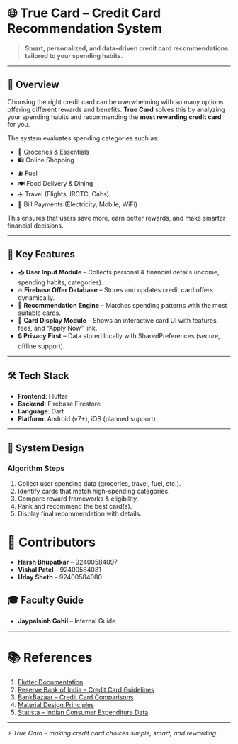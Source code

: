 # 🌐 True Card – Credit Card Recommendation System  

> **Smart, personalized, and data-driven credit card recommendations tailored to your spending habits.**  

---

## 📖 Overview  
Choosing the right credit card can be overwhelming with so many options offering different rewards and benefits. **True Card** solves this by analyzing your spending habits and recommending the **most rewarding credit card** for you.  

The system evaluates spending categories such as:  
- 🛒 Groceries & Essentials  
- 🛍️ Online Shopping  
- ⛽ Fuel  
- 🍽️ Food Delivery & Dining  
- ✈️ Travel (Flights, IRCTC, Cabs)  
- 📱 Bill Payments (Electricity, Mobile, WiFi)  

This ensures that users save more, earn better rewards, and make smarter financial decisions.  

---

## 🚀 Key Features  
- 📥 **User Input Module** – Collects personal & financial details (income, spending habits, categories).  
- 🔥 **Firebase Offer Database** – Stores and updates credit card offers dynamically.  
- 🧠 **Recommendation Engine** – Matches spending patterns with the most suitable cards.  
- 🎴 **Card Display Module** – Shows an interactive card UI with features, fees, and “Apply Now” link.  
- 🔒 **Privacy First** – Data stored locally with SharedPreferences (secure, offline support).  

---

## 🛠️ Tech Stack  
- **Frontend**: Flutter  
- **Backend**: Firebase Firestore  
- **Language**: Dart  
- **Platform**: Android (v7+), iOS (planned support)  

---

## 📐 System Design  
### Algorithm Steps  
1. Collect user spending data (groceries, travel, fuel, etc.).  
2. Identify cards that match high-spending categories.  
3. Compare reward frameworks & eligibility.  
4. Rank and recommend the best card(s).  
5. Display final recommendation with details.  

# 👥 Contributors   
 
- **Harsh Bhupatkar** – 92400584097  
- **Vishal Patel** – 92400584081  
- **Uday Sheth** – 92400584080  

## 🎓 Faculty Guide  
- **Jaypalsinh Gohil** – Internal Guide  

---

# 📚 References  
  
1. [Flutter Documentation](https://flutter.dev/docs)  
2. [Reserve Bank of India – Credit Card Guidelines](https://www.rbi.org.in)  
3. [BankBazaar – Credit Card Comparisons](https://www.bankbazaar.com)  
4. [Material Design Principles](https://material.io/design)  
5. [Statista – Indian Consumer Expenditure Data](https://www.statista.com)  

---
⚡ *True Card – making credit card choices simple, smart, and rewarding.*  
